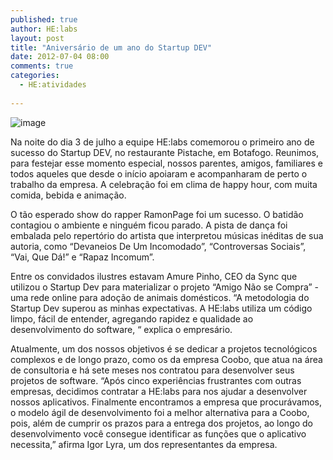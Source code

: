 ```yaml
---
published: true
author: HE:labs
layout: post
title: "Aniversário de um ano do Startup DEV"
date: 2012-07-04 08:00
comments: true
categories:
  - HE:atividades
     
---
```

![image](/blog/images/posts/2012-07-04/aniv1anosd.jpg)

Na noite do dia 3 de julho a equipe HE:labs comemorou  o primeiro ano de sucesso do Startup DEV, no restaurante Pistache, em Botafogo. Reunimos, para festejar esse momento especial, nossos parentes, amigos, familiares e todos aqueles que desde o início apoiaram e acompanharam de perto o trabalho da empresa. A celebração foi em clima de happy hour, com muita comida, bebida e animação.

O tão esperado show do rapper RamonPage foi um sucesso. O batidão contagiou o ambiente e ninguém ficou parado. A pista de dança foi embalada pelo repertório do artista que interpretou músicas inéditas de sua autoria, como “Devaneios De Um Incomodado”, “Controversas Sociais”, “Vai, Que Dá!” e “Rapaz Incomum”.

Entre os convidados ilustres estavam Amure Pinho, CEO da Sync que utilizou o Startup Dev para materializar o projeto “Amigo Não se Compra” - uma rede online para adoção de animais domésticos. “A metodologia do Startup Dev superou as minhas expectativas. A HE:labs utiliza um código limpo, fácil de entender, agregando rapidez e qualidade ao desenvolvimento do software, “ explica o empresário.

Atualmente, um dos nossos objetivos é se dedicar a projetos tecnológicos complexos e de longo prazo, como os da empresa Coobo, que atua na área de consultoria e há sete meses nos contratou para desenvolver seus projetos de software. “Após cinco experiências frustrantes com outras empresas, decidimos contratar a HE:labs para nos ajudar a desenvolver nossos aplicativos. Finalmente encontramos a empresa que procurávamos, o modelo ágil de desenvolvimento foi a melhor alternativa para a Coobo, pois, além de cumprir os prazos para a entrega dos projetos, ao longo do desenvolvimento você consegue identificar as funções que o aplicativo necessita,” afirma Igor Lyra, um dos representantes da empresa.